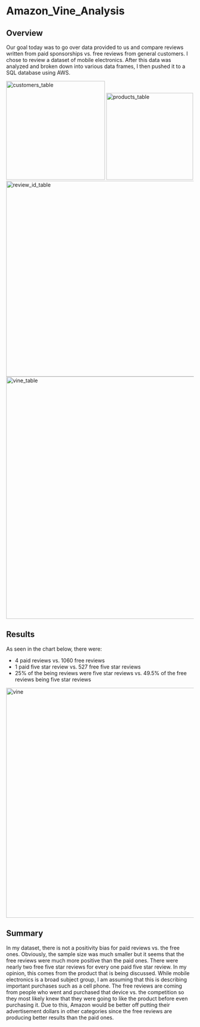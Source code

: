 # Amazon_Vine_Analysis
## Overview
Our goal today was to go over data provided to us and compare reviews written from paid sponsorships vs. free reviews from general customers. I chose to review a dataset of mobile electronics. After this data was analyzed and broken down into various data frames, I then pushed it to a SQL database using AWS.

<img width="265" alt="customers_table" src="https://user-images.githubusercontent.com/111014191/204978192-c2a06b23-245f-406b-827e-fda0fcb43f9c.png">
<img width="233" alt="products_table" src="https://user-images.githubusercontent.com/111014191/204978226-acc95245-f739-4d21-97a4-a870ca78709e.png">
<img width="525" alt="review_id_table" src="https://user-images.githubusercontent.com/111014191/204978248-acca4bba-45f1-4687-9a94-183c87f54931.png">
<img width="650" alt="vine_table" src="https://user-images.githubusercontent.com/111014191/204978260-bc4ec2f4-7822-422e-a4f2-c0702cd771c8.png">

## Results
As seen in the chart below, there were:
- 4 paid reviews vs. 1060 free reviews
- 1 paid five star review vs. 527 free five star reviews
- 25% of the being reviews were five star reviews vs. 49.5% of the free reviews being five star reviews
<img width="617" alt="vine" src="https://user-images.githubusercontent.com/111014191/204978141-aede6294-3018-4d47-8b8c-002446be977b.png">

## Summary
In my dataset, there is not a positivity bias for paid reviews vs. the free ones. Obviously, the sample size was much smaller but it seems that the free reviews were much more positive than the paid ones. There were nearly two free five star reviews for every one paid five star review. In my opinion, this comes from the product that is being discussed. While mobile electronics is a broad subject group, I am assuming that this is describing important purchases such as a cell phone. The free reviews are coming from people who went and purchased that device vs. the competition so they most likely knew that they were going to like the product before even purchasing it. Due to this, Amazon would be better off putting their advertisement dollars in other categories since the free reviews are producing better results than the paid ones.
